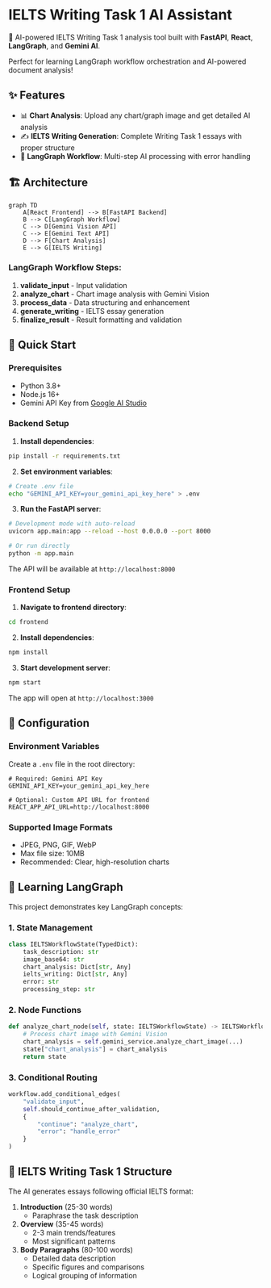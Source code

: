 # IELTS Writing Task 1 AI Assistant

🤖 AI-powered IELTS Writing Task 1 analysis tool built with **FastAPI**, **React**, **LangGraph**, and **Gemini AI**.

Perfect for learning LangGraph workflow orchestration and AI-powered document analysis!

## ✨ Features

- 📊 **Chart Analysis**: Upload any chart/graph image and get detailed AI analysis
- ✍️ **IELTS Writing Generation**: Complete Writing Task 1 essays with proper structure
- 🔄 **LangGraph Workflow**: Multi-step AI processing with error handling

## 🏗️ Architecture

```mermaid
graph TD
    A[React Frontend] --> B[FastAPI Backend]
    B --> C[LangGraph Workflow]
    C --> D[Gemini Vision API]
    C --> E[Gemini Text API]
    D --> F[Chart Analysis]
    E --> G[IELTS Writing]
```

### LangGraph Workflow Steps:

1. **validate_input** - Input validation
2. **analyze_chart** - Chart image analysis with Gemini Vision
3. **process_data** - Data structuring and enhancement
4. **generate_writing** - IELTS essay generation
5. **finalize_result** - Result formatting and validation

## 🚀 Quick Start

### Prerequisites

- Python 3.8+
- Node.js 16+
- Gemini API Key from [Google AI Studio](https://makersuite.google.com/app/apikey)

### Backend Setup

1. **Install dependencies**:

```bash
pip install -r requirements.txt
```

2. **Set environment variables**:

```bash
# Create .env file
echo "GEMINI_API_KEY=your_gemini_api_key_here" > .env
```

3. **Run the FastAPI server**:

```bash
# Development mode with auto-reload
uvicorn app.main:app --reload --host 0.0.0.0 --port 8000

# Or run directly
python -m app.main
```

The API will be available at `http://localhost:8000`

### Frontend Setup

1. **Navigate to frontend directory**:

```bash
cd frontend
```

2. **Install dependencies**:

```bash
npm install
```

3. **Start development server**:

```bash
npm start
```

The app will open at `http://localhost:3000`

## 🔧 Configuration

### Environment Variables

Create a `.env` file in the root directory:

```env
# Required: Gemini API Key
GEMINI_API_KEY=your_gemini_api_key_here

# Optional: Custom API URL for frontend
REACT_APP_API_URL=http://localhost:8000
```

### Supported Image Formats

- JPEG, PNG, GIF, WebP
- Max file size: 10MB
- Recommended: Clear, high-resolution charts

## 🧠 Learning LangGraph

This project demonstrates key LangGraph concepts:

### 1. **State Management**

```python
class IELTSWorkflowState(TypedDict):
    task_description: str
    image_base64: str
    chart_analysis: Dict[str, Any]
    ielts_writing: Dict[str, Any]
    error: str
    processing_step: str
```

### 2. **Node Functions**

```python
def analyze_chart_node(self, state: IELTSWorkflowState) -> IELTSWorkflowState:
    # Process chart image with Gemini Vision
    chart_analysis = self.gemini_service.analyze_chart_image(...)
    state["chart_analysis"] = chart_analysis
    return state
```

### 3. **Conditional Routing**

```python
workflow.add_conditional_edges(
    "validate_input",
    self.should_continue_after_validation,
    {
        "continue": "analyze_chart",
        "error": "handle_error"
    }
)
```

## 🎯 IELTS Writing Task 1 Structure

The AI generates essays following official IELTS format:

1. **Introduction** (25-30 words)
   - Paraphrase the task description
2. **Overview** (35-45 words)
   - 2-3 main trends/features
   - Most significant patterns
3. **Body Paragraphs** (80-100 words)
   - Detailed data description
   - Specific figures and comparisons
   - Logical grouping of information

